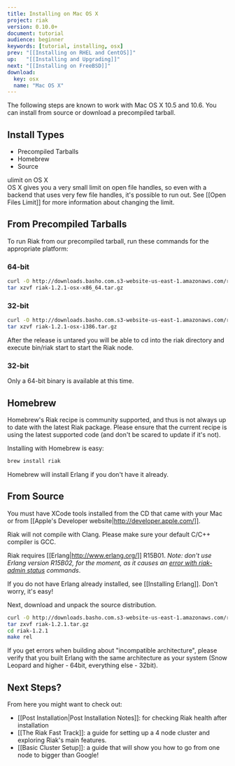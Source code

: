 ```yaml
---
title: Installing on Mac OS X
project: riak
version: 0.10.0+
document: tutorial
audience: beginner
keywords: [tutorial, installing, osx]
prev: "[[Installing on RHEL and CentOS]]"
up:   "[[Installing and Upgrading]]"
next: "[[Installing on FreeBSD]]"
download: 
  key: osx
  name: "Mac OS X"
---
```


The following steps are known to work with Mac OS X 10.5 and 10.6. You can install from source or download a precompiled tarball.

## Install Types
  * Precompiled Tarballs
  * Homebrew
  * Source

<div class="note"><div class="title">ulimit on OS X</div>OS X gives you a very small limit on open file handles, so even with a backend that uses very few file handles, it's possible to run out. See [[Open Files Limit]] for more information about changing the limit.</div>

## From Precompiled Tarballs
To run Riak from our precompiled tarball, run these commands for the appropriate platform:

### 64-bit
```bash
curl -O http://downloads.basho.com.s3-website-us-east-1.amazonaws.com/riak/1.2/1.2.1/osx/10.4/riak-1.2.1-osx-x86_64.tar.gz
tar xzvf riak-1.2.1-osx-x86_64.tar.gz
```

### 32-bit
```bash
curl -O http://downloads.basho.com.s3-website-us-east-1.amazonaws.com/riak/1.2/1.2.1/osx/10.4/riak-1.2.1-osx-i386.tar.gz
tar xzvf riak-1.2.1-osx-i386.tar.gz
```

After the release is untared you will be able to cd into the riak directory and execute bin/riak start to start the Riak node.

### 32-bit
Only a 64-bit binary is available at this time.

## Homebrew
<div class="note">Homebrew's Riak recipe is community supported, and thus is not always up to date with the latest Riak package. Please ensure that the current recipe is using the latest supported code (and don't be scared to update if it's not).</div>

Installing with Homebrew is easy:

```bash
brew install riak
```

Homebrew will install Erlang if you don't have it already.

## From Source
You must have XCode tools installed from the CD that came with your Mac or from [[Apple's Developer website|http://developer.apple.com/]].

<div class="note">Riak will not compile with Clang. Please make sure your default C/C++ compiler is GCC.</div>

Riak requires [[Erlang|http://www.erlang.org/]] R15B01. *Note: don't use Erlang version R15B02, for the moment, as it causes an [error with riak-admin status](https://github.com/basho/riak/issues/227) commands*.

If you do not have Erlang already installed, see [[Installing Erlang]]. Don't worry, it's easy!

Next, download and unpack the source distribution.

```bash
curl -O http://downloads.basho.com.s3-website-us-east-1.amazonaws.com/riak/1.2/1.2.1/riak-1.2.1.tar.gz
tar zxvf riak-1.2.1.tar.gz
cd riak-1.2.1
make rel
```

If you get errors when building about "incompatible architecture", please verify that you built Erlang with the same architecture as your system (Snow Leopard and higher - 64bit, everything else - 32bit).

## Next Steps?
From here you might want to check out:

  * [[Post Installation|Post Installation Notes]]: for checking Riak health after installation
  * [[The Riak Fast Track]]: a guide for setting up a 4 node cluster and exploring Riak's main features.
  * [[Basic Cluster Setup]]: a guide that will show you how to go from one node to bigger than Google!
